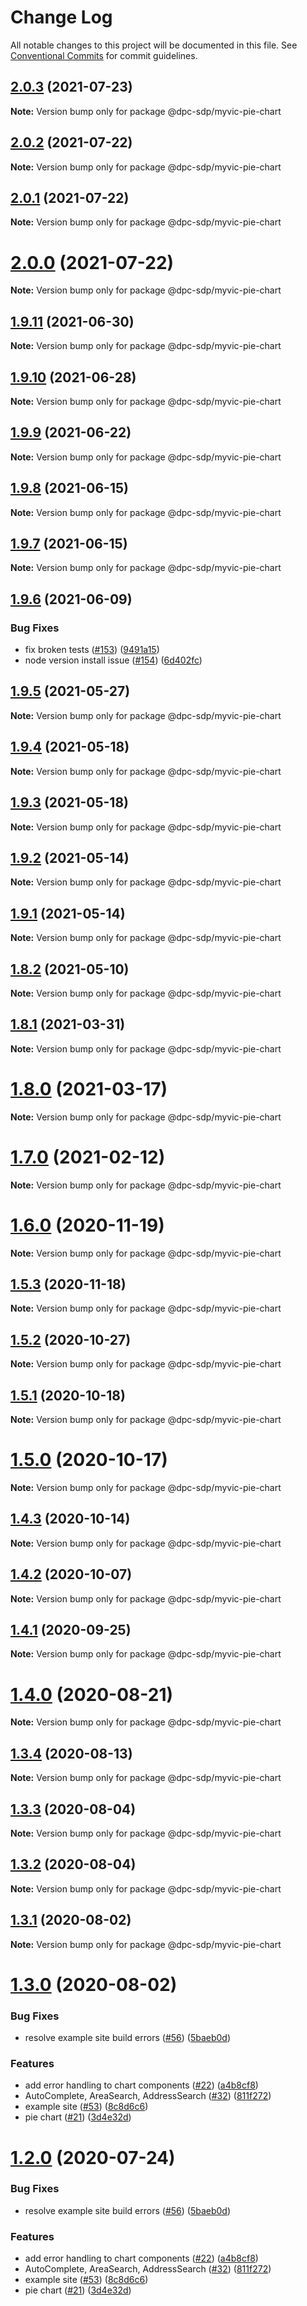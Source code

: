 # Change Log

All notable changes to this project will be documented in this file.
See [Conventional Commits](https://conventionalcommits.org) for commit guidelines.

## [2.0.3](https://github.com/dpc-sdp/myvictoria-vic-gov-au/tree/master/packages/PieChart/compare/v2.0.2...v2.0.3) (2021-07-23)

**Note:** Version bump only for package @dpc-sdp/myvic-pie-chart






## [2.0.2](https://github.com/dpc-sdp/myvictoria-vic-gov-au/tree/master/packages/PieChart/compare/v2.0.1...v2.0.2) (2021-07-22)

**Note:** Version bump only for package @dpc-sdp/myvic-pie-chart





## [2.0.1](https://github.com/dpc-sdp/myvictoria-vic-gov-au/tree/master/packages/PieChart/compare/v2.0.0...v2.0.1) (2021-07-22)

**Note:** Version bump only for package @dpc-sdp/myvic-pie-chart





# [2.0.0](https://github.com/dpc-sdp/myvictoria-vic-gov-au/tree/master/packages/PieChart/compare/v1.9.11...v2.0.0) (2021-07-22)

**Note:** Version bump only for package @dpc-sdp/myvic-pie-chart






## [1.9.11](https://github.com/dpc-sdp/myvictoria-vic-gov-au/tree/master/packages/PieChart/compare/v1.9.10...v1.9.11) (2021-06-30)

**Note:** Version bump only for package @dpc-sdp/myvic-pie-chart






## [1.9.10](https://github.com/dpc-sdp/myvictoria-vic-gov-au/tree/master/packages/PieChart/compare/v1.9.9...v1.9.10) (2021-06-28)

**Note:** Version bump only for package @dpc-sdp/myvic-pie-chart






## [1.9.9](https://github.com/dpc-sdp/myvictoria-vic-gov-au/tree/master/packages/PieChart/compare/v1.9.8...v1.9.9) (2021-06-22)

**Note:** Version bump only for package @dpc-sdp/myvic-pie-chart






## [1.9.8](https://github.com/dpc-sdp/myvictoria-vic-gov-au/tree/master/packages/PieChart/compare/v1.9.7...v1.9.8) (2021-06-15)

**Note:** Version bump only for package @dpc-sdp/myvic-pie-chart






## [1.9.7](https://github.com/dpc-sdp/myvictoria-vic-gov-au/tree/master/packages/PieChart/compare/v1.9.6...v1.9.7) (2021-06-15)

**Note:** Version bump only for package @dpc-sdp/myvic-pie-chart






## [1.9.6](https://github.com/dpc-sdp/myvictoria-vic-gov-au/tree/master/packages/PieChart/compare/v1.9.5...v1.9.6) (2021-06-09)


### Bug Fixes

* fix broken tests ([#153](https://github.com/dpc-sdp/myvictoria-vic-gov-au/tree/master/packages/PieChart/issues/153)) ([9491a15](https://github.com/dpc-sdp/myvictoria-vic-gov-au/tree/master/packages/PieChart/commit/9491a1515547884617734855087238e548447e2b))
* node version install issue ([#154](https://github.com/dpc-sdp/myvictoria-vic-gov-au/tree/master/packages/PieChart/issues/154)) ([6d402fc](https://github.com/dpc-sdp/myvictoria-vic-gov-au/tree/master/packages/PieChart/commit/6d402fc2a5eac63c70144d3a276302ff7101ccb1))






## [1.9.5](https://github.com/dpc-sdp/myvictoria-vic-gov-au/tree/master/packages/PieChart/compare/v1.9.4...v1.9.5) (2021-05-27)

**Note:** Version bump only for package @dpc-sdp/myvic-pie-chart





## [1.9.4](https://github.com/dpc-sdp/myvictoria-vic-gov-au/tree/master/packages/PieChart/compare/v1.9.3...v1.9.4) (2021-05-18)

**Note:** Version bump only for package @dpc-sdp/myvic-pie-chart






## [1.9.3](https://github.com/dpc-sdp/myvictoria-vic-gov-au/tree/master/packages/PieChart/compare/v1.9.2...v1.9.3) (2021-05-18)

**Note:** Version bump only for package @dpc-sdp/myvic-pie-chart






## [1.9.2](https://github.com/dpc-sdp/myvictoria-vic-gov-au/tree/master/packages/PieChart/compare/v1.9.0...v1.9.2) (2021-05-14)

**Note:** Version bump only for package @dpc-sdp/myvic-pie-chart






## [1.9.1](https://github.com/dpc-sdp/myvictoria-vic-gov-au/tree/master/packages/PieChart/compare/v1.9.0...v1.9.1) (2021-05-14)

**Note:** Version bump only for package @dpc-sdp/myvic-pie-chart






## [1.8.2](https://github.com/dpc-sdp/myvictoria-vic-gov-au/tree/master/packages/PieChart/compare/v1.8.1...v1.8.2) (2021-05-10)

**Note:** Version bump only for package @dpc-sdp/myvic-pie-chart






## [1.8.1](https://github.com/dpc-sdp/myvictoria-vic-gov-au/tree/master/packages/PieChart/compare/v1.8.0...v1.8.1) (2021-03-31)

**Note:** Version bump only for package @dpc-sdp/myvic-pie-chart





# [1.8.0](https://github.com/dpc-sdp/myvictoria-vic-gov-au/tree/master/packages/PieChart/compare/v1.7.0...v1.8.0) (2021-03-17)

**Note:** Version bump only for package @dpc-sdp/myvic-pie-chart






# [1.7.0](https://github.com/dpc-sdp/myvictoria-vic-gov-au/tree/master/packages/PieChart/compare/v1.6.1...v1.7.0) (2021-02-12)

**Note:** Version bump only for package @dpc-sdp/myvic-pie-chart





# [1.6.0](https://github.com/dpc-sdp/myvictoria-vic-gov-au/tree/master/packages/PieChart/compare/v1.5.3...v1.6.0) (2020-11-19)

**Note:** Version bump only for package @dpc-sdp/myvic-pie-chart





## [1.5.3](https://github.com/dpc-sdp/myvictoria-vic-gov-au/tree/master/packages/PieChart/compare/v1.5.1...v1.5.3) (2020-11-18)

**Note:** Version bump only for package @dpc-sdp/myvic-pie-chart





## [1.5.2](https://github.com/dpc-sdp/myvictoria-vic-gov-au/tree/master/packages/PieChart/compare/v1.5.1...v1.5.2) (2020-10-27)

**Note:** Version bump only for package @dpc-sdp/myvic-pie-chart





## [1.5.1](https://github.com/dpc-sdp/myvictoria-vic-gov-au/tree/master/packages/PieChart/compare/v1.5.0...v1.5.1) (2020-10-18)

**Note:** Version bump only for package @dpc-sdp/myvic-pie-chart





# [1.5.0](https://github.com/dpc-sdp/myvictoria-vic-gov-au/tree/master/packages/PieChart/compare/v1.4.2...v1.5.0) (2020-10-17)

**Note:** Version bump only for package @dpc-sdp/myvic-pie-chart





## [1.4.3](https://github.com/dpc-sdp/myvictoria-vic-gov-au/tree/master/packages/PieChart/compare/v1.4.2...v1.4.3) (2020-10-14)

**Note:** Version bump only for package @dpc-sdp/myvic-pie-chart





## [1.4.2](https://github.com/dpc-sdp/myvictoria-vic-gov-au/tree/master/packages/PieChart/compare/v1.4.0...v1.4.2) (2020-10-07)

**Note:** Version bump only for package @dpc-sdp/myvic-pie-chart





## [1.4.1](https://github.com/dpc-sdp/myvictoria-vic-gov-au/tree/master/packages/PieChart/compare/v1.4.0...v1.4.1) (2020-09-25)

**Note:** Version bump only for package @dpc-sdp/myvic-pie-chart






# [1.4.0](https://github.com/dpc-sdp/myvictoria-vic-gov-au/tree/master/packages/PieChart/compare/v1.3.4...v1.4.0) (2020-08-21)

**Note:** Version bump only for package @dpc-sdp/myvic-pie-chart






## [1.3.4](https://github.com/dpc-sdp/myvictoria-vic-gov-au/tree/master/packages/PieChart/compare/v1.3.3...v1.3.4) (2020-08-13)

**Note:** Version bump only for package @dpc-sdp/myvic-pie-chart






## [1.3.3](https://github.com/dpc-sdp/myvictoria-vic-gov-au/tree/master/packages/PieChart/compare/v1.3.2...v1.3.3) (2020-08-04)

**Note:** Version bump only for package @dpc-sdp/myvic-pie-chart





## [1.3.2](https://github.com/dpc-sdp/myvictoria-vic-gov-au/tree/master/packages/PieChart/compare/v1.3.1...v1.3.2) (2020-08-04)

**Note:** Version bump only for package @dpc-sdp/myvic-pie-chart





## [1.3.1](https://github.com/dpc-sdp/myvictoria-vic-gov-au/tree/master/packages/PieChart/compare/v1.3.0...v1.3.1) (2020-08-02)

**Note:** Version bump only for package @dpc-sdp/myvic-pie-chart





# [1.3.0](https://github.com/dpc-sdp/myvictoria-vic-gov-au/tree/master/packages/PieChart/compare/v1.1.3...v1.3.0) (2020-08-02)


### Bug Fixes

* resolve example site build errors ([#56](https://github.com/dpc-sdp/myvictoria-vic-gov-au/tree/master/packages/PieChart/issues/56)) ([5baeb0d](https://github.com/dpc-sdp/myvictoria-vic-gov-au/tree/master/packages/PieChart/commit/5baeb0d7204879aa93b5ecaa1b21c3a9720511e7))


### Features

* add error handling to chart components ([#22](https://github.com/dpc-sdp/myvictoria-vic-gov-au/tree/master/packages/PieChart/issues/22)) ([a4b8cf8](https://github.com/dpc-sdp/myvictoria-vic-gov-au/tree/master/packages/PieChart/commit/a4b8cf8e32e726d9e0ac8418e0ee56c532bc0709))
* AutoComplete, AreaSearch, AddressSearch ([#32](https://github.com/dpc-sdp/myvictoria-vic-gov-au/tree/master/packages/PieChart/issues/32)) ([811f272](https://github.com/dpc-sdp/myvictoria-vic-gov-au/tree/master/packages/PieChart/commit/811f272cdd271188b12a575a5ceca3fd96953116))
* example site ([#53](https://github.com/dpc-sdp/myvictoria-vic-gov-au/tree/master/packages/PieChart/issues/53)) ([8c8d6c6](https://github.com/dpc-sdp/myvictoria-vic-gov-au/tree/master/packages/PieChart/commit/8c8d6c6e56b8772cdacc303d689358fe74ee791d))
* pie chart ([#21](https://github.com/dpc-sdp/myvictoria-vic-gov-au/tree/master/packages/PieChart/issues/21)) ([3d4e32d](https://github.com/dpc-sdp/myvictoria-vic-gov-au/tree/master/packages/PieChart/commit/3d4e32d9c934d3a745f02e5cf46822dbb878c760))





# [1.2.0](https://github.com/dpc-sdp/myvictoria-vic-gov-au/tree/master/packages/PieChart/compare/v1.1.3...v1.2.0) (2020-07-24)


### Bug Fixes

* resolve example site build errors ([#56](https://github.com/dpc-sdp/myvictoria-vic-gov-au/tree/master/packages/PieChart/issues/56)) ([5baeb0d](https://github.com/dpc-sdp/myvictoria-vic-gov-au/tree/master/packages/PieChart/commit/5baeb0d7204879aa93b5ecaa1b21c3a9720511e7))


### Features

* add error handling to chart components ([#22](https://github.com/dpc-sdp/myvictoria-vic-gov-au/tree/master/packages/PieChart/issues/22)) ([a4b8cf8](https://github.com/dpc-sdp/myvictoria-vic-gov-au/tree/master/packages/PieChart/commit/a4b8cf8e32e726d9e0ac8418e0ee56c532bc0709))
* AutoComplete, AreaSearch, AddressSearch ([#32](https://github.com/dpc-sdp/myvictoria-vic-gov-au/tree/master/packages/PieChart/issues/32)) ([811f272](https://github.com/dpc-sdp/myvictoria-vic-gov-au/tree/master/packages/PieChart/commit/811f272cdd271188b12a575a5ceca3fd96953116))
* example site ([#53](https://github.com/dpc-sdp/myvictoria-vic-gov-au/tree/master/packages/PieChart/issues/53)) ([8c8d6c6](https://github.com/dpc-sdp/myvictoria-vic-gov-au/tree/master/packages/PieChart/commit/8c8d6c6e56b8772cdacc303d689358fe74ee791d))
* pie chart ([#21](https://github.com/dpc-sdp/myvictoria-vic-gov-au/tree/master/packages/PieChart/issues/21)) ([3d4e32d](https://github.com/dpc-sdp/myvictoria-vic-gov-au/tree/master/packages/PieChart/commit/3d4e32d9c934d3a745f02e5cf46822dbb878c760))
